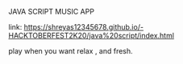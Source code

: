 JAVA SCRIPT MUSIC APP

link: https://shreyas12345678.github.io/-HACKTOBERFEST2K20/java%20script/index.html

play when you want relax , and fresh.

